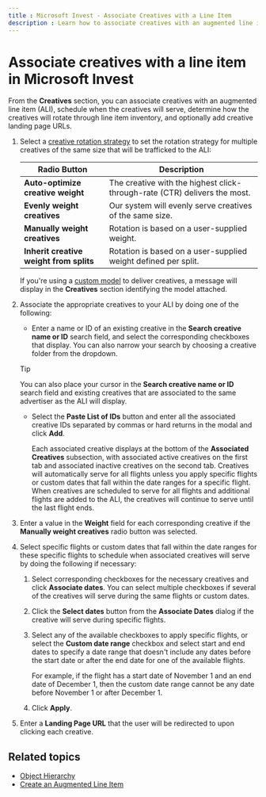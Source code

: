 ```yaml
---
title : Microsoft Invest - Associate Creatives with a Line Item 
description : Learn how to associate creatives with an augmented line item (ALI), schedule when the creatives will serve, determine how the creatives will rotate through line item inventory, and optionally add creative landing page URLs.
---
```



# Associate creatives with a line item in Microsoft Invest

From the **Creatives** section, you can associate creatives with an augmented line item (ALI), schedule when the creatives will serve, determine how the creatives will rotate through line item inventory, and optionally add creative landing page URLs.

1. Select a [creative rotation strategy](creative-rotation-ali.md)
    to set the rotation strategy for multiple
    creatives of the same size that will be trafficked to the
    ALI:

   | Radio Button                        | Description                                                               |
   |-------------------------------------|---------------------------------------------------------------------------|
   | **Auto-optimize creative weight**       | The creative with the highest click-through-rate (CTR) delivers the most. |
   | **Evenly weight creatives**            | Our system will evenly serve creatives of the same size.                  |
   | **Manually weight creatives**           | Rotation is based on a user-supplied weight.                              |
   | **Inherit creative weight from splits** | Rotation is based on a user-supplied weight defined per split.            |

    If you're using a [custom model](https://docs.xandr.com/bundle/data-science-toolkit/page/custom-models.html) to deliver creatives,
    a message will display in the
    **Creatives** section identifying
    the model attached.

1. Associate the appropriate creatives to your ALI
    by doing one of the following:
    - Enter a name or ID of an existing creative in the
      **Search creative name or ID**
      search field, and select the corresponding checkboxes that
      display. You can also narrow your search by choosing a creative
      folder from the dropdown.

    > [!TIP]
    > You can also place your cursor in the **Search creative name or ID** search field and existing creatives that are associated to the same advertiser as the ALI will display.

    - Select the **Paste List of IDs** button and enter all  the associated creative IDs separated by commas or hard returns in the  modal and click **Add**.

      Each associated creative displays at the bottom of the **Associated Creatives** subsection, with associated active creatives on the first tab and
      associated inactive creatives on the second tab. Creatives will automatically serve for all flights unless you apply specific flights or custom dates that fall within the date ranges for a specific flight. When creatives are scheduled to serve for all flights and additional flights are added to the ALI, the creatives will continue to serve until the last flight ends.

1. Enter a value in the
    **Weight** field for each
    corresponding creative if the **Manually weight creatives** radio button was selected.
1. Select specific flights or custom dates that
    fall within the date ranges for these specific flights to schedule
    when associated creatives will serve by doing the following if
    necessary:
    1. Select corresponding checkboxes for the
        necessary creatives and click
        **Associate dates**.
                You can select multiple checkboxes if several of the creatives
        will serve during the same flights or custom dates.

    1. Click the **Select dates** button from the
        **Associate Dates** dialog if the
        creative will serve during specific flights.
    1. Select any of the available checkboxes to
        apply specific flights, or select the
        **Custom date range** checkbox and
        select start and end dates to specify a date range that doesn't
        include any dates before the start date or after the end date
        for one of the available flights.
        <div class="itemgroup stepxmp"> For example, if the flight has a start date of November 1 and an
        end date of December 1, then the custom date range cannot be any
        date before November 1 or after December 1.

    1. Click **Apply**.
1. Enter a **Landing Page URL** that the user will be redirected to upon clicking each
    creative.

## Related topics

- [Object Hierarchy](object-hierarchy.md)
- [Create an Augmented Line Item](create-an-augmented-line-item-ali.md)
